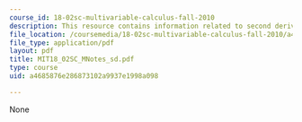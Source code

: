 ```yaml
---
course_id: 18-02sc-multivariable-calculus-fall-2010
description: This resource contains information related to second derivative test.
file_location: /coursemedia/18-02sc-multivariable-calculus-fall-2010/a4685876e286873102a9937e1998a098_MIT18_02SC_MNotes_sd.pdf
file_type: application/pdf
layout: pdf
title: MIT18_02SC_MNotes_sd.pdf
type: course
uid: a4685876e286873102a9937e1998a098

---
```

None